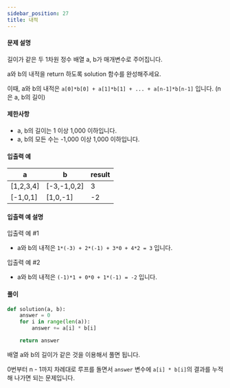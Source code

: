 ```yaml
---
sidebar_position: 27
title: 내적
---
```


#### 문제 설명

길이가 같은 두 1차원 정수 배열 a, b가 매개변수로 주어집니다.

a와 b의 내적을 return 하도록 solution 함수를 완성해주세요.

이때, a와 b의 내적은 `a[0]*b[0] + a[1]*b[1] + ... + a[n-1]*b[n-1]` 입니다. (n은 a, b의 길이)

#### 제한사항

- a, b의 길이는 1 이상 1,000 이하입니다.
- a, b의 모든 수는 -1,000 이상 1,000 이하입니다.

#### 입출력 예

| a         | b           | result |
| --------- | ----------- | ------ |
| [1,2,3,4] | [-3,-1,0,2] | 3      |
| [-1,0,1]  | [1,0,-1]    | -2     |

#### 입출력 예 설명

입출력 예 #1

- a와 b의 내적은 `1*(-3) + 2*(-1) + 3*0 + 4*2 = 3` 입니다.

입출력 예 #2

- a와 b의 내적은 `(-1)*1 + 0*0 + 1*(-1) = -2` 입니다.

#### 풀이

```python title='첫 번째 풀이' showLineNumbers
def solution(a, b):
    answer = 0
    for i in range(len(a)):
        answer += a[i] * b[i]

    return answer
```

배열 a와 b의 길이가 같은 것을 이용해서 풀면 됩니다.

0번부터 n - 1까지 차례대로 루프를 돌면서 `answer` 변수에
`a[i] * b[i]`의 결과를 누적해 나가면 되는 문제입니다.
